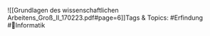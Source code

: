 
![[Grundlagen des wissenschaftlichen Arbeitens_Groß_II_170223.pdf#page=6]]Tags & Topics:
   #Erfindung
   #Informatik